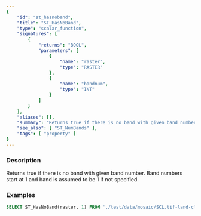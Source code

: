```yaml
---
{
    "id": "st_hasnoband",
    "title": "ST_HasNoBand",
    "type": "scalar_function",
    "signatures": [
        {
            "returns": "BOOL",
            "parameters": [
                {
                    "name": "raster",
                    "type": "RASTER"
                },
                {
                    "name": "bandnum",
                    "type": "INT"
                }
            ]
        }
    ],
    "aliases": [],
    "summary": "Returns true if there is no band with given band number",
    "see_also": [ "ST_NumBands" ],
    "tags": [ "property" ]
}
---
```


### Description

Returns true if there is no band with given band number.
Band numbers start at 1 and band is assumed to be 1 if not specified.

### Examples

```sql
SELECT ST_HasNoBand(raster, 1) FROM './test/data/mosaic/SCL.tif-land-clip00.tiff';
```
